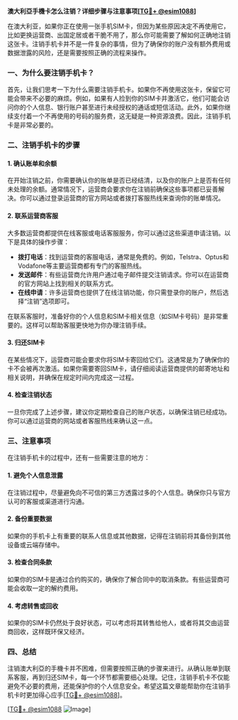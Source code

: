 **澳大利亞手機卡怎么注销？详细步骤与注意事项[[TG💪+ @esim1088](https://t.me/s/esim1088)]**

在澳大利亚，如果你正在使用一张手机SIM卡，但因为某些原因决定不再使用它，比如更换运营商、出国定居或者干脆不用了，那么你可能需要了解如何正确地注销这张卡。注销手机卡并不是一件复杂的事情，但为了确保你的账户没有额外费用或数据泄露的风险，还是需要按照正确的流程来操作。

### 一、为什么要注销手机卡？

首先，让我们思考一下为什么需要注销手机卡。如果你不再使用这张卡，保留它可能会带来不必要的麻烦。例如，如果有人捡到你的SIM卡并激活它，他们可能会访问你的个人信息、银行账户甚至进行未经授权的通话或短信活动。此外，如果你继续支付着一个不再使用的号码的服务费，这无疑是一种资源浪费。因此，注销手机卡是非常必要的。

### 二、注销手机卡的步骤

#### 1. **确认账单和余额**
在开始注销之前，你需要确认你的账单是否已经结清，以及你的账户上是否有任何未处理的余额。通常情况下，运营商会要求你在注销前确保这些事项都已妥善解决。你可以通过登录运营商的官方网站或者拨打客服热线来查询你的账单情况。

#### 2. **联系运营商客服**
大多数运营商都提供在线客服或电话客服服务，你可以通过这些渠道申请注销。以下是具体的操作步骤：
- **拨打电话**：找到运营商的客服电话，通常是免费的。例如，Telstra、Optus和Vodafone等主要运营商都有专门的客服热线。
- **发送邮件**：有些运营商允许用户通过电子邮件提交注销请求。你可以在运营商的官方网站上找到相关的联系方式。
- **在线申请**：许多运营商也提供了在线注销功能，你只需登录你的账户，然后选择“注销”选项即可。

在联系客服时，准备好你的个人信息和SIM卡相关信息（如SIM卡号码）是非常重要的。这样可以帮助客服更快地为你办理注销手续。

#### 3. **归还SIM卡**
在某些情况下，运营商可能会要求你将SIM卡寄回给它们。这通常是为了确保你的卡不会被再次激活。如果你需要寄回SIM卡，请仔细阅读运营商提供的邮寄地址和相关说明，并确保在规定时间内完成这一过程。

#### 4. **检查注销状态**
一旦你完成了上述步骤，建议你定期检查自己的账户状态，以确保注销已经成功。你可以通过运营商的网站或者客服热线来确认这一点。

### 三、注意事项

在注销手机卡的过程中，还有一些需要注意的地方：

#### 1. **避免个人信息泄露**
在注销过程中，尽量避免向不可信的第三方透露过多的个人信息。确保你只与官方认可的客服或渠道进行沟通。

#### 2. **备份重要数据**
如果你的手机卡上有重要的联系人信息或其他数据，记得在注销前将其备份到其他设备或云端存储中。

#### 3. **检查合同条款**
如果你的SIM卡是通过合约购买的，确保你了解合同中的取消条款。有些运营商可能会收取一定的解约费用。

#### 4. **考虑转售或回收**
如果你的SIM卡仍然处于良好状态，可以考虑将其转售给他人，或者将其交由运营商回收，这样既环保又经济。

### 四、总结

注销澳大利亞的手機卡并不困难，但需要按照正确的步骤来进行。从确认账单到联系客服，再到归还SIM卡，每一个环节都需要细心处理。记住，注销手机卡不仅能避免不必要的费用，还能保护你的个人信息安全。希望这篇文章能帮助你在注销手机卡时更加得心应手[[TG💪+ @esim1088](https://t.me/s/esim1088)]。

[[TG💪+ @esim1088](https://t.me/s/esim1088) ![Image](https://i.postimg.cc/4NQfJmqS/Snipaste-2025-05-13-00-14-12.png)]